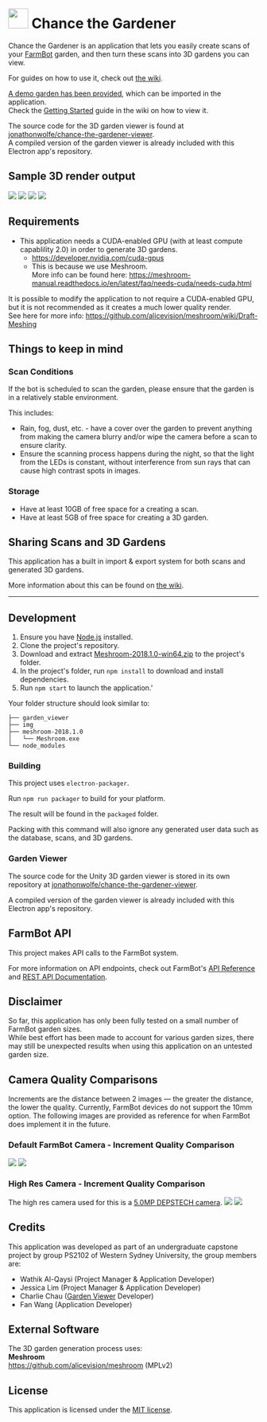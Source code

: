 # <img src="https://raw.githubusercontent.com/jonathonwolfe/chance-the-gardener/master/img/Chance-the-Gardener_logo_icon.png" width="40" height="40"> Chance the Gardener
Chance the Gardener is an application that lets you easily create scans of your [FarmBot](https://farm.bot) garden, and then turn these scans into 3D gardens you can view.

For guides on how to use it, check out [the wiki](https://github.com/jonathonwolfe/chance-the-gardener/wiki).

[A demo garden has been provided](https://github.com/jonathonwolfe/chance-the-gardener/releases/tag/v1.0.0), which can be imported in the application.  
Check the [Getting Started](https://github.com/jonathonwolfe/chance-the-gardener/wiki/Getting-Started#Demo-garden-quick-start) guide in the wiki on how to view it.

The source code for the 3D garden viewer is found at [jonathonwolfe/chance-the-gardener-viewer](https://github.com/jonathonwolfe/chance-the-gardener-viewer).  
A compiled version of the garden viewer is already included with this Electron app's repository.

## Sample 3D render output
![](https://raw.githubusercontent.com/jonathonwolfe/chance-the-gardener/master/img/garden-picture-1.png)
![](https://raw.githubusercontent.com/jonathonwolfe/chance-the-gardener/master/img/garden-picture-2.png)
![](https://raw.githubusercontent.com/jonathonwolfe/chance-the-gardener/master/img/garden-picture-3.png)
![](https://raw.githubusercontent.com/jonathonwolfe/chance-the-gardener/master/img/garden-picture-4.png)

## Requirements
- This application needs a CUDA-enabled GPU (with at least compute capablility 2.0) in order to generate 3D gardens.  
	- https://developer.nvidia.com/cuda-gpus
	- This is because we use Meshroom.  
	More info can be found here: https://meshroom-manual.readthedocs.io/en/latest/faq/needs-cuda/needs-cuda.html

It is possible to modify the application to not require a CUDA-enabled GPU, but it is not recommended as it creates a much lower quality render.  
See here for more info: https://github.com/alicevision/meshroom/wiki/Draft-Meshing

## Things to keep in mind
### Scan Conditions
If the bot is scheduled to scan the garden, please ensure that the garden is in a relatively stable environment. 

This includes:
- Rain, fog, dust, etc. - have a cover over the garden to prevent anything from making the camera blurry and/or wipe the camera before a scan to ensure clarity.
- Ensure the scanning process happens during the night, so that the light from the LEDs is constant, without interference from sun rays that can cause high contrast spots in images.

### Storage
- Have at least 10GB of free space for a creating a scan.
- Have at least 5GB of free space for creating a 3D garden.

## Sharing Scans and 3D Gardens
This application has a built in import & export system for both scans and generated 3D gardens. 

More information about this can be found on [the wiki](https://github.com/jonathonwolfe/chance-the-gardener/wiki/Import-&-Export).

---

## Development
1. Ensure you have [Node.js](https://nodejs.org/en/download/) installed. 
2. Clone the project's repository.
3. Download and extract [Meshroom-2018.1.0-win64.zip](https://github.com/alicevision/meshroom/releases/tag/v2018.1.0) to the project's folder.
4. In the project's folder, run `npm install` to download and install dependencies.
5. Run `npm start` to launch the application.'

Your folder structure should look similar to: 

	├── garden_viewer
	├── img
	├── meshroom-2018.1.0
	│	└── Meshroom.exe
	└── node_modules

### Building
This project uses `electron-packager`. 

Run `npm run packager` to build for your platform.

The result will be found in the `packaged` folder.

Packing with this command will also ignore any generated user data such as the database, scans, and 3D gardens.

### Garden Viewer
The source code for the Unity 3D garden viewer is stored in its own repository at [jonathonwolfe/chance-the-gardener-viewer](https://github.com/jonathonwolfe/chance-the-gardener-viewer).  

A compiled version of the garden viewer is already included with this Electron app's repository.

## FarmBot API
This project makes API calls to the FarmBot system. 

For more information on API endpoints, check out FarmBot's [API Reference](https://hexdocs.pm/farmbot/api-reference.html) and [REST API Documentation](https://developer.farm.bot/v14/Documentation/web-app/rest-api).

## Disclaimer
So far, this application has only been fully tested on a small number of FarmBot garden sizes.  
While best effort has been made to account for various garden sizes, there may still be unexpected results when using this application on an untested garden size.

## Camera Quality Comparisons
Increments are the distance between 2 images — the greater the distance, the lower the quality. Currently, FarmBot devices do not support the 10mm option. The following images are provided as reference for when FarmBot does implement it in the future.
### Default FarmBot Camera - Increment Quality Comparison
![](https://raw.githubusercontent.com/jonathonwolfe/chance-the-gardener/master/img/Render-Quality-Comparison-Using-the-default-Farmbot-camera.png)
![](https://raw.githubusercontent.com/jonathonwolfe/chance-the-gardener/master/img/Render-Quality-Comparison-Using-the-default-Farmbot-camera-2.png)

### High Res Camera - Increment Quality Comparison
The high res camera used for this is a [5.0MP DEPSTECH camera](https://depstech.com/products/usb-endoscope-ntc86t).
![](https://raw.githubusercontent.com/jonathonwolfe/chance-the-gardener/master/img/Render-Quality-Comparison-Using-a-high-res-camera.png)
![](https://raw.githubusercontent.com/jonathonwolfe/chance-the-gardener/master/img/Render-Quality-Comparison-Using-a-high-res-camera-2.png)

## Credits
This application was developed as part of an undergraduate capstone project by group PS2102 of Western Sydney University, the group members are:
- Wathik Al-Qaysi (Project Manager & Application Developer)
- Jessica Lim (Project Manager & Application Developer)
- Charlie Chau ([Garden Viewer](https://github.com/jonathonwolfe/chance-the-gardener-viewer) Developer)
- Fan Wang (Application Developer)

## External Software
The 3D garden generation process uses:  
**Meshroom**  
https://github.com/alicevision/meshroom (MPLv2)

## License
This application is licensed under the [MIT license](https://github.com/jonathonwolfe/chance-the-gardener/blob/master/LICENSE).
